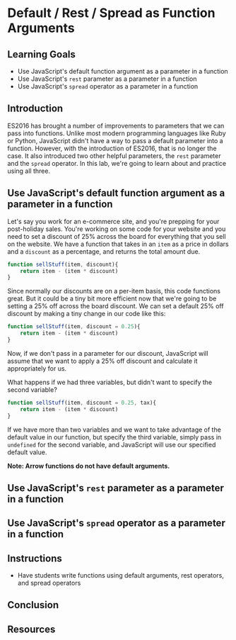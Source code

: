 # Default / Rest / Spread as Function Arguments

## Learning Goals

- Use JavaScript's default function argument as a parameter in a function
- Use JavaScript's `rest` parameter as a parameter in a function
- Use JavaScript's `spread` operator as a parameter in a function

## Introduction

ES2016 has brought a number of improvements to parameters that we can pass into
functions. Unlike most modern programming languages like Ruby or Python,
JavaScript didn't have a way to pass a default parameter into a function.
However, with the introduction of ES2016, that is no longer the case. It also
introduced two other helpful parameters, the `rest` parameter and the `spread`
operator. In this lab, we're going to learn about and practice using all three. 

## Use JavaScript's default function argument as a parameter in a function

Let's say you work for an e-commerce site, and you're prepping for your post-holiday sales. You're working on some code for your website and you need to set a discount of 25% across the board for everything that you sell on the website. We have a function that takes in an `item` as a price in dollars and a `discount` as a percentage, and returns the total amount due. 

```js
function sellStuff(item, discount){
    return item - (item * discount)
}
```

Since normally our discounts are on a per-item basis, this code functions great. But it could be a tiny bit more efficient now that we're going to be setting a 25% off across the board discount. We can set a default 25% off discount by making a tiny change in our code like this:

```js
function sellStuff(item, discount = 0.25){
    return item - (item * discount)
}
```

Now, if we don't pass in a parameter for our discount, JavaScript will assume that we want to apply a 25% off discount and calculate it appropriately for us. 

What happens if we had three variables, but didn't want to specify the second variable?

```js
function sellStuff(item, discount = 0.25, tax){
    return item - (item * discount)
}
```

If we have more than two variables and we want to take advantage of the default value in our function, but specify the third variable, simply pass in `undefined` for the second variable, and JavaScript will use our specified default value. 

**Note: Arrow functions do not have default arguments.**

## Use JavaScript's `rest` parameter as a parameter in a function

## Use JavaScript's `spread` operator as a parameter in a function

## Instructions

- Have students write functions using default arguments, rest operators, and spread operators

## Conclusion

## Resources
